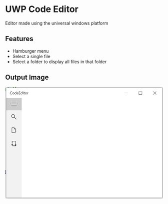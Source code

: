 # UWP Code Editor

Editor made using the universal windows platform

## Features

 - Hamburger menu
 - Select a single file
 - Select a folder to display all files in that folder

## Output Image

![capture.png](capture.png "Application UI")